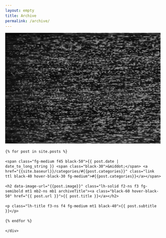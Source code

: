 ```yaml
---
layout: empty
title: Archive
permalink: /archive/
---
```


<div class="titlePad" id="livePic">
	<img src="/images/misc/tv.gif" id="tv">
	<!-- <div class="cover" style="background:url(/images/misc/tv.gif) center;" id="tv"></div> -->
</div>

<div class="simP">
	<div class="archiveWrapper pt4">

	{% for post in site.posts %}

	<span class="fg-medium f45 black-50">{{ post.date | date_to_long_string }} <span class="black-30">&middot;</span> <a href="{{site.baseurl}}/categories/#{{post.categories}}" class="link ttl black-40 hover-black-30 fg-medium">#{{post.categories}}</a></span>

	<h2 data-image-url="{{post.image}}" class="lh-solid f2-ns f3 fg-semibold mt1 mb2-ns mb1 archiveTitle"><a class="black-60 hover-black-50" href="{{ post.url }}">{{ post.title }}</a></h2>

	<p class="lh-title f3-ns f4 fg-medium mt1 black-40">{{ post.subtitle }}</p>

	{% endfor %}

	</div>
</div>

<script src="https://code.jquery.com/jquery-3.3.1.slim.min.js"
integrity="sha256-3edrmyuQ0w65f8gfBsqowzjJe2iM6n0nKciPUp8y+7E="
crossorigin="anonymous">
</script>